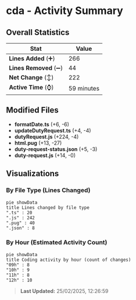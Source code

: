# cda - Activity Summary 

## Overall Statistics

| Stat                   | Value                                                             |
| ---------------------- | ----------------------------------------------------------------- |
| **Lines Added** (➕)   | 266                                          |
| **Lines Removed** (➖) | 44                                        |
| **Net Change** (↕)    | 222                |
| **Active Time** (⌚)   | 59 minutes |


## Modified Files
- **formatDate.ts** (+6, -6)
- **updateDutyRequest.ts** (+4, -4)
- **dutyRequest.js** (+224, -4)
- **html.pug** (+13, -27)
- **duty-request-status.json** (+5, -3)
- **duty-request.js** (+14, -0)

## Visualizations

### By File Type (Lines Changed)

```mermaid
pie showData
title Lines changed by file type
".ts" : 20
".js" : 242
".pug" : 40
".json" : 8
```

### By Hour (Estimated Activity Count)

```mermaid
pie showData
title Coding activity by hour (count of changes)
"09h" : 8
"10h" : 9
"11h" : 8
"12h" : 10
```


> **Last Updated:** 25/02/2025, 12:26:59